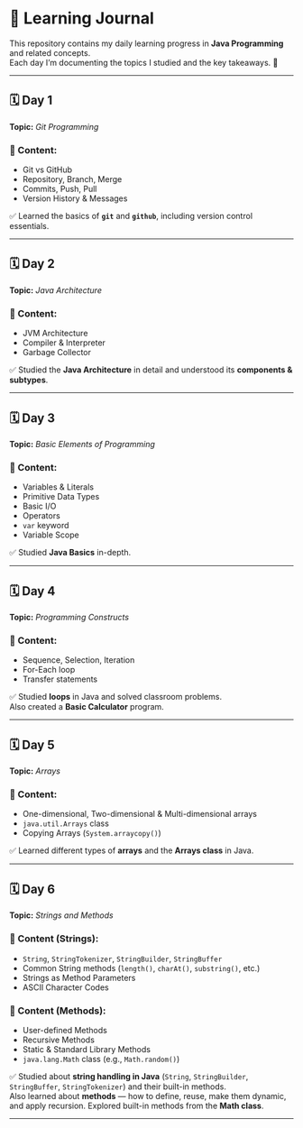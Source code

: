 # 📘 Learning Journal

This repository contains my daily learning progress in **Java Programming** and related concepts.  
Each day I’m documenting the topics I studied and the key takeaways. 🚀

---

## 🗓️ Day 1  
**Topic:** *Git Programming*  

### 📖 Content:
- Git vs GitHub  
- Repository, Branch, Merge  
- Commits, Push, Pull  
- Version History & Messages  

✅ Learned the basics of **`git`** and **`github`**, including version control essentials.

---

## 🗓️ Day 2  
**Topic:** *Java Architecture*  

### 📖 Content:
- JVM Architecture  
- Compiler & Interpreter  
- Garbage Collector  

✅ Studied the **Java Architecture** in detail and understood its **components & subtypes**.

---

## 🗓️ Day 3  
**Topic:** *Basic Elements of Programming*  

### 📖 Content:
- Variables & Literals  
- Primitive Data Types  
- Basic I/O  
- Operators  
- `var` keyword  
- Variable Scope  

✅ Studied **Java Basics** in-depth.

---

## 🗓️ Day 4  
**Topic:** *Programming Constructs*  

### 📖 Content:
- Sequence, Selection, Iteration  
- For-Each loop  
- Transfer statements  

✅ Studied **loops** in Java and solved classroom problems.  
Also created a **Basic Calculator** program.

---

## 🗓️ Day 5  
**Topic:** *Arrays*  

### 📖 Content:
- One-dimensional, Two-dimensional & Multi-dimensional arrays  
- `java.util.Arrays` class  
- Copying Arrays (`System.arraycopy()`)  

✅ Learned different types of **arrays** and the **Arrays class** in Java.

---

## 🗓️ Day 6  
**Topic:** *Strings and Methods*  

### 📖 Content (Strings):
- `String`, `StringTokenizer`, `StringBuilder`, `StringBuffer`  
- Common String methods (`length()`, `charAt()`, `substring()`, etc.)  
- Strings as Method Parameters  
- ASCII Character Codes  

### 📖 Content (Methods):
- User-defined Methods  
- Recursive Methods  
- Static & Standard Library Methods  
- `java.lang.Math` class (e.g., `Math.random()`)  

✅ Studied about **string handling in Java** (`String`, `StringBuilder`, `StringBuffer`, `StringTokenizer`) and their built-in methods.  
Also learned about **methods** — how to define, reuse, make them dynamic, and apply recursion. Explored built-in methods from the **Math class**.

---
